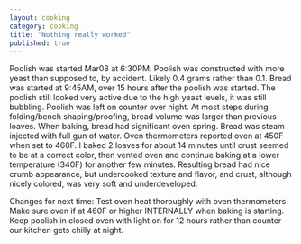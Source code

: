 ```yaml
---
layout: cooking
category: cooking
title: "Nothing really worked"
published: true
---
```


Poolish was started Mar08 at 6:30PM. Poolish was constructed with more yeast than supposed to, by accident. Likely 0.4 grams rather than 0.1.
Bread was started at 9:45AM, over 15 hours after the poolish was started. The poolish still looked very active due to the high yeast levels, it was still bubbling. Poolish was left on counter over night.
At most steps during folding/bench shaping/proofing, bread volume was larger than previous loaves. When baking, bread had significant oven spring.
Bread was steam injected with full gun of water. Oven thermometers reported oven at 450F when set to 460F. I baked 2 loaves for about 14 minutes until crust seemed to be at a correct color, then vented oven and continue baking at a lower temperature (340F) for another few minutes. Resulting bread had nice crumb appearance, but undercooked texture and flavor, and crust, although nicely colored, was very soft and underdeveloped.

Changes for next time:
Test oven heat thoroughly with oven thermometers.
Make sure oven if at 460F or higher INTERNALLY when baking is starting.
Keep poolish in closed oven with light on for 12 hours rather than counter - our kitchen gets chilly at night.
